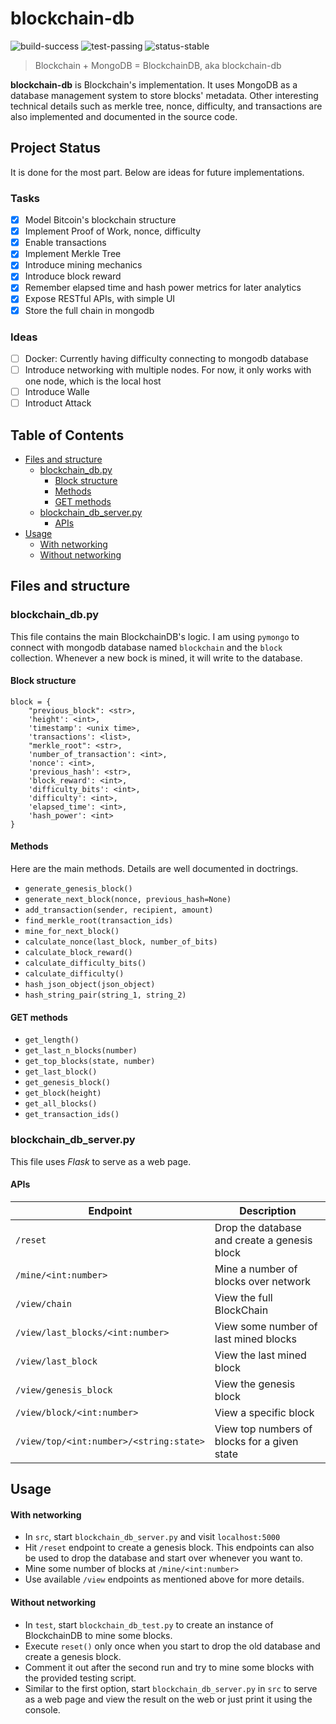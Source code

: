 # blockchain-db

![build-success](https://img.shields.io/badge/build-success-brightgreen.svg)
![test-passing](https://img.shields.io/badge/test-passing-brightgreen.svg)
![status-stable](https://img.shields.io/badge/status-stable-green.svg)

> Blockchain + MongoDB = BlockchainDB, aka blockchain-db

**blockchain-db** is Blockchain's implementation. It uses MongoDB as a database
management system to store blocks' metadata. Other interesting technical
details such as merkle tree, nonce, difficulty, and transactions are also
implemented and documented in the source code.

## Project Status

It is done for the most part. Below are ideas for future implementations.

### Tasks

- [x] Model Bitcoin's blockchain structure 
- [x] Implement Proof of Work, nonce, difficulty
- [x] Enable transactions
- [x] Implement Merkle Tree
- [x] Introduce mining mechanics 
- [x] Introduce block reward
- [x] Remember elapsed time and hash power metrics for later analytics
- [x] Expose RESTful APIs, with simple UI
- [x] Store the full chain in mongodb

### Ideas

- [ ] Docker: Currently having difficulty connecting to mongodb database
- [ ] Introduce networking with multiple nodes. For now, it only works with one node, which is the local host
- [ ] Introduce Walle
- [ ] Introduct Attack

## Table of Contents

- [Files and structure](#files-and-structure)
  - [blockchain_db.py](#blockchain_dbpy)
    - [Block structure](#block-structure)
    - [Methods](#methods)
    - [GET methods](#get-methods)
  - [blockchain_db_server.py](#blockchain_db_serverpy)
    - [APIs](#apis)
- [Usage](#usage)
  - [With networking](#with-networking)
  - [Without networking](#without-networking)

## Files and structure

### blockchain_db.py

This file contains the main BlockchainDB's logic. I am using `pymongo` to connect with mongodb
database named `blockchain` and the `block` collection. Whenever a new bock is mined, it will
write to the database.  

#### Block structure

```python3
block = {
    "previous_block": <str>,
    'height': <int>,
    'timestamp': <unix time>,
    'transactions': <list>,
    "merkle_root": <str>,
    'number_of_transaction': <int>,
    'nonce': <int>,
    'previous_hash': <str>,
    'block_reward': <int>,
    'difficulty_bits': <int>,
    'difficulty': <int>,
    'elapsed_time': <int>,
    'hash_power': <int>
}
```

#### Methods

Here are the main methods. Details are well documented in doctrings.

- `generate_genesis_block()`
- `generate_next_block(nonce, previous_hash=None)`
- `add_transaction(sender, recipient, amount)`
- `find_merkle_root(transaction_ids)`
- `mine_for_next_block()`
- `calculate_nonce(last_block, number_of_bits)`
- `calculate_block_reward()`
- `calculate_difficulty_bits()`
- `calculate_difficulty()`
- `hash_json_object(json_object)`
- `hash_string_pair(string_1, string_2)`

#### GET methods

- `get_length()`
- `get_last_n_blocks(number)`
- `get_top_blocks(state, number)`
- `get_last_block()`
- `get_genesis_block()`
- `get_block(height)`
- `get_all_blocks()`
- `get_transaction_ids()`

### blockchain_db_server.py

This file uses *Flask* to serve as a web page. 

#### APIs

Endpoint | Description
--- | ---
`/reset` | Drop the database and create a genesis block
`/mine/<int:number>` | Mine a number of blocks over network
`/view/chain` | View the full BlockChain
`/view/last_blocks/<int:number>` | View some number of last mined blocks
`/view/last_block` | View the last mined block 
`/view/genesis_block` | View the genesis block
`/view/block/<int:number>` | View a specific block
`/view/top/<int:number>/<string:state>` | View top numbers of blocks for a given state

## Usage

#### With networking

- In `src`, start `blockchain_db_server.py` and visit `localhost:5000`
- Hit `/reset` endpoint to create a genesis block. This endpoints can also be used to drop the database
and start over whenever you want to.
- Mine some number of blocks at `/mine/<int:number>`
- Use available `/view` endpoints as mentioned above for more details.

#### Without networking

- In `test`, start `blockchain_db_test.py` to create an instance of BlockchainDB to mine some blocks.
- Execute `reset()` only once when you start to drop the old database and create a genesis block.
- Comment it out after the second run and try to mine some blocks with the provided testing script.
- Similar to the first option, start `blockchain_db_server.py` in `src` to serve as a web page and view the result on the web
or just print it using the console.  
